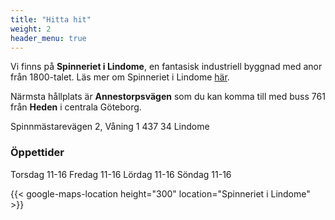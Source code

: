 ```yaml
---
title: "Hitta hit"
weight: 2
header_menu: true
---
```


Vi finns på **Spinneriet i Lindome**, en fantasisk industriell byggnad med anor från 1800-talet. Läs mer om Spinneriet i Lindome [här](https://www.spinnerietlindome.se/).

Närmsta hållplats är **Annestorpsvägen** som du kan komma till med buss 761 från **Heden** i centrala Göteborg.

Spinnmästarevägen 2, Våning 1
437 34 Lindome

### Öppettider

Torsdag 11-16
Fredag 11-16
Lördag 11-16
Söndag 11-16

{{< google-maps-location height="300" location="Spinneriet i Lindome" >}}
